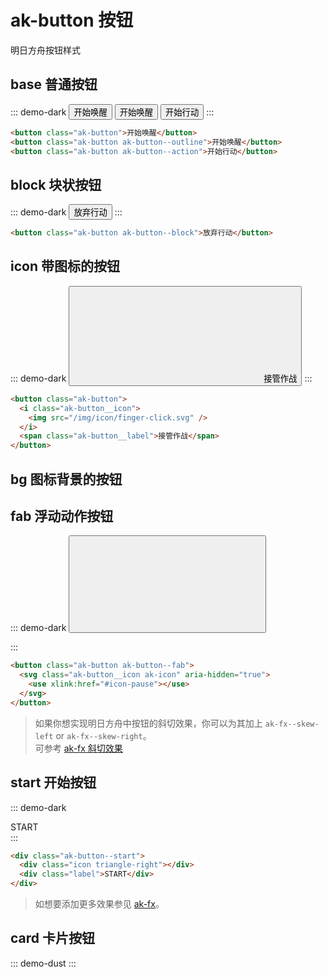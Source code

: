 # ak-button 按钮

明日方舟按钮样式

## base 普通按钮

::: demo-dark
<button class="ak-button ak-font-serif">开始唤醒</button>
<button class="ak-button ak-button--outline">开始唤醒</button>
<button class="ak-button ak-button--action">开始行动</button>
:::

```html
<button class="ak-button">开始唤醒</button>
<button class="ak-button ak-button--outline">开始唤醒</button>
<button class="ak-button ak-button--action">开始行动</button>
```

## block 块状按钮

::: demo-dark
<button class="ak-button ak-button--block">放弃行动</button>
:::

```html
<button class="ak-button ak-button--block">放弃行动</button>
```

## icon 带图标的按钮

::: demo-dark
<button class="ak-button">
<svg class="ak-button__icon" aria-hidden="true">
<use xlink:href="#icon-finger-click"></use>
</svg>
<span class="ak-button__label">接管作战</span>
</button>
:::

```html
<button class="ak-button">
  <i class="ak-button__icon">
    <img src="/img/icon/finger-click.svg" />
  </i>
  <span class="ak-button__label">接管作战</span>
</button>
```

## bg 图标背景的按钮

## fab 浮动动作按钮

::: demo-dark
<button class="ak-button ak-button--fab">
<svg class="ak-button__icon ak-icon" aria-hidden="true">
<use xlink:href="#icon-pause"></use>
</svg>
</button>

:::

```html
<button class="ak-button ak-button--fab">
  <svg class="ak-button__icon ak-icon" aria-hidden="true">
    <use xlink:href="#icon-pause"></use>
  </svg>
</button>
```

> 如果你想实现明日方舟中按钮的斜切效果，你可以为其加上 `ak-fx--skew-left` or `ak-fx--skew-right`。  
> 可参考 [ak-fx 斜切效果](/components/ak-fx.html#skew-倾斜效果)

## start 开始按钮

::: demo-dark

<div class="ak-button--start">
  <div class="icon triangle-right"></div>
  <div class="label">START</div>
</div>
:::

```html
<div class="ak-button--start">
  <div class="icon triangle-right"></div>
  <div class="label">START</div>
</div>
```

> 如想要添加更多效果参见 [ak-fx](/components/ak-fx)。

## card 卡片按钮

::: demo-dust
<demo-button-card></demo-button-card>
:::
